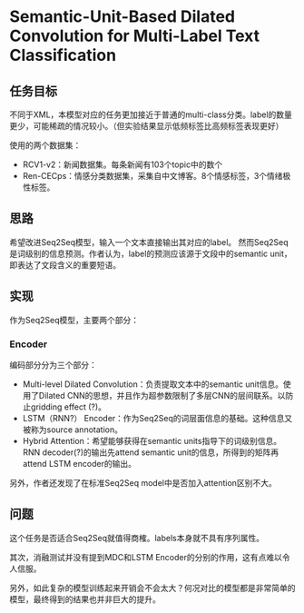 # Semantic-Unit-Based Dilated Convolution for Multi-Label Text Classification

## 任务目标
不同于XML，本模型对应的任务更加接近于普通的multi-class分类。label的数量更少，可能稀疏的情况较小。（但实验结果显示低频标签比高频标签表现更好）

使用的两个数据集：
- RCV1-v2：新闻数据集。每条新闻有103个topic中的数个
- Ren-CECps：情感分类数据集，采集自中文博客。8个情感标签，3个情绪极性标签。

## 思路
希望改进Seq2Seq模型，输入一个文本直接输出其对应的label。
然而Seq2Seq是词级别的信息预测。作者认为，label的预测应该源于文段中的semantic unit，即表达了文段含义的重要短语。

## 实现
作为Seq2Seq模型，主要两个部分：

### Encoder
编码部分分为三个部分：
- Multi-level Dilated Convolution：负责提取文本中的semantic unit信息。使用了Dilated CNN的思想，并且作为超参数限制了多层CNN的层间联系。以防止gridding effect (?)。
- LSTM（RNN?） Encoder：作为Seq2Seq的词层面信息的基础。这种信息又被称为source annotation。
- Hybrid Attention：希望能够获得在semantic units指导下的词级别信息。RNN decoder(?)的输出先attend semantic unit的信息，所得到的矩阵再attend LSTM encoder的输出。

另外，作者还发现了在标准Seq2Seq model中是否加入attention区别不大。

## 问题
这个任务是否适合Seq2Seq就值得商榷。labels本身就不具有序列属性。

其次，消融测试并没有提到MDC和LSTM Encoder的分别的作用，这有点难以令人信服。

另外，如此复杂的模型训练起来开销会不会太大？何况对比的模型都是非常简单的模型，最终得到的结果也并非巨大的提升。
